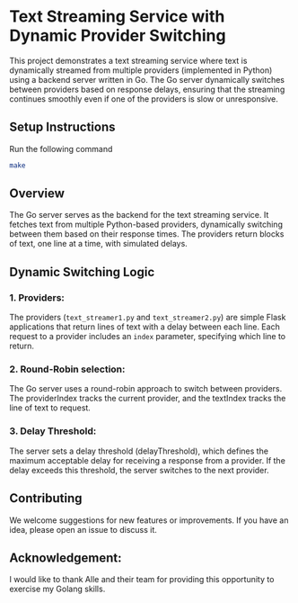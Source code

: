 # Text Streaming Service with Dynamic Provider Switching

This project demonstrates a text streaming service where text is dynamically streamed from multiple providers (implemented in Python) using a backend server written in Go.
The Go server dynamically switches between providers based on response delays, ensuring that the streaming continues smoothly even if one of the providers is slow or unresponsive.

## Setup Instructions
Run the following command

```bash
make
```


## Overview
The Go server serves as the backend for the text streaming service. It fetches text from multiple Python-based providers, dynamically switching between them based on their response times.
The providers return blocks of text, one line at a time, with simulated delays. 


## Dynamic Switching Logic

### 1. Providers:
The providers (`text_streamer1.py` and `text_streamer2.py`) are simple Flask applications that return lines of text with a delay between each line. 
Each request to a provider includes an `index` parameter, specifying which line to return.

### 2. Round-Robin selection:
The Go server uses a round-robin approach to switch between providers. 
The providerIndex tracks the current provider, and the textIndex tracks the line of text to request.

### 3. Delay Threshold:
The server sets a delay threshold (delayThreshold), which defines the maximum acceptable delay for receiving a response from a provider. 
If the delay exceeds this threshold, the server switches to the next provider.

## Contributing
We welcome suggestions for new features or improvements. If you have an idea, please open an issue to discuss it.

## Acknowledgement:
I would like to thank Alle and their team for providing this opportunity to exercise my Golang skills.
